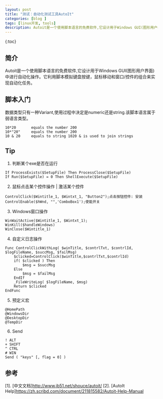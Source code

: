 ```yaml
---
layout: post
title: "测试：自动化测试工具AutoIt"
categories: [blog ]
tags: [linux开发, tools]
description: Autoit是一个使用脚本语言的免费软件,它设计用于Windows GUI(图形用户界面)中进行自动化操作。它利用脚本模拟键盘按键，鼠标移动和窗口/控件的组合来实现自动化任务。
---
```


{:toc}

## 简介
Autoit是一个使用脚本语言的免费软件,它设计用于Windows GUI(图形用户界面)中进行自动化操作。它利用脚本模拟键盘按键，鼠标移动和窗口/控件的组合来实现自动化任务。

## 脚本入门
数据类型只有一种Variant,使用过程中决定是numeric还是string.该脚本语言属于弱语言类型。

```AutoIt
10*20       equals the number 200
10*"20"     equals the number 200
10 & 20     equals to string 1020 & is used to join strings
```

## Tip


1. 判断某个exe是否在运行

```au3
If ProcessExists($SetupFile) Then ProcessClose($SetupFile)
If Run($SetupFile) = 0 Then ShellExecute($SetupFile)
```

2. 鼠标点击某个控件操作 | 激活某个控件

```au3
ControlClick($Wintitle_1, $Wintxt_1, "Button2");点击按钮控件: 安装
ControlEnable($hWnd, "",'ComboBox1');使能开关
```

3. Windows窗口操作

```au3
WinWaitActive($Wintitle_1, $Wintxt_1);
WinKill($handleWindows)
WinClose($Wintitle_1)
```

4. 自定义日志操作

```au3
Func ControlClickWithLog( $winTitle, $contrlTxt, $contrlId, $logFileName, $succMsg, $failMsg)
    $clicked=ControlClick($winTitle,$contrlTxt,$contrlId)
    if( $clicked ) Then
        $msg = $succMsg
    Else
        $msg = $failMsg
    EndIf
    _FileWriteLog( $logFileName, $msg)  
    Return $clicked
EndFunc
```

5. 预定义宏

```au3
@HomePath
@WindowsDir
@DesktopDir
@TempDir
```

6. Send

```
! ALT
+ SHIFT
^ CTRL
# WIN
Send ( "keys" [, flag = 0] )

```

## 参考

[1]. [中文文档]<http://www.jb51.net/shouce/autoit/>
[2]. [AutoIt Help]<https://zh.scribd.com/document/211815582/Autoit-Help-Manual>